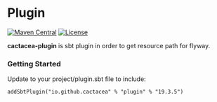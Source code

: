 # Plugin
[![Maven Central](https://maven-badges.herokuapp.com/maven-central/io.github.cactacea/plugin/badge.svg)](https://maven-badges.herokuapp.com/maven-central/io.github.cactacea/plugin)
[![License](https://img.shields.io/badge/License-Apache%202.0-blue.svg)](https://opensource.org/licenses/Apache-2.0)

**cactacea-plugin** is sbt plugin in order to get resource path for flyway.

### Getting Started

Update to your project/plugin.sbt file to include:

```
addSbtPlugin("io.github.cactacea" % "plugin" % "19.3.5")
```